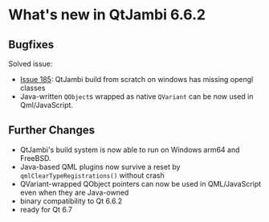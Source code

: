 # What's new in QtJambi 6.6.2

## Bugfixes

Solved issue:
* [Issue 185](../../../issues/185): QtJambi build from scratch on windows has missing opengl classes
* Java-written `QObject`s wrapped as native `QVariant` can be now used in Qml/JavaScript.

## Further Changes

* QtJambi's build system is now able to run on Windows arm64 and FreeBSD.
* Java-based QML plugins now survive a reset by `qmlClearTypeRegistrations()` without crash
* QVariant-wrapped QObject pointers can now be used in QML/JavaScript even when they are Java-owned
* binary compatibility to Qt 6.6.2
* ready for Qt 6.7